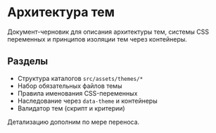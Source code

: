 # Архитектура тем

Документ-черновик для описания архитектуры тем, системы CSS переменных и принципов изоляции тем через контейнеры.

## Разделы
- Структура каталогов `src/assets/themes/*`
- Набор обязательных файлов темы
- Правила именования CSS-переменных
- Наследование через `data-theme` и контейнеры
- Валидатор тем (скрипт и критерии)

Детализацию дополним по мере переноса.

